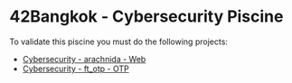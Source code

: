 # 42Bangkok - Cybersecurity Piscine

To validate this piscine you must do the following projects:

- [Cybersecurity - arachnida - Web]
- [Cybersecurity - ft_otp - OTP]

<!-- Link -->
[Cybersecurity - arachnida - Web]: https://projects.intra.42.fr/projects/cybersecurity-arachnida-web

[Cybersecurity - ft_otp - OTP]: https://projects.intra.42.fr/projects/cybersecurity-ft_otp-otp